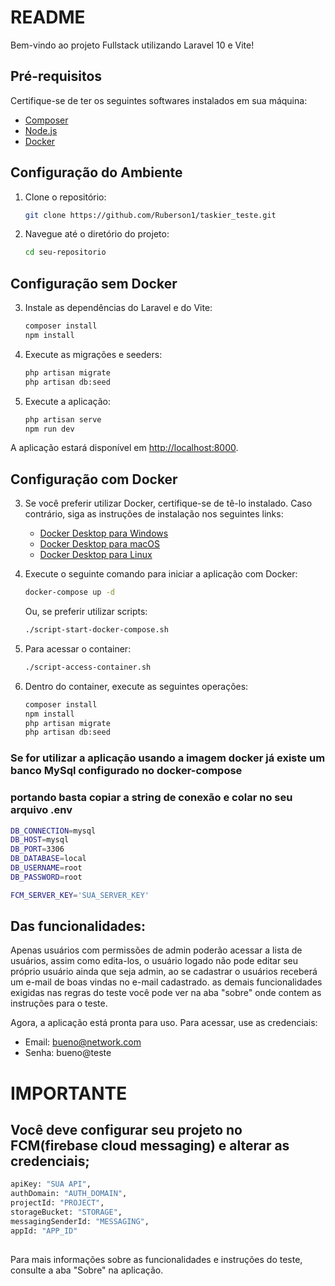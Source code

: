# README

Bem-vindo ao projeto Fullstack utilizando Laravel 10 e Vite!

## Pré-requisitos

Certifique-se de ter os seguintes softwares instalados em sua máquina:

- [Composer](https://getcomposer.org/download/)
- [Node.js](https://nodejs.org/)
- [Docker](https://docs.docker.com/get-docker/)

## Configuração do Ambiente

1. Clone o repositório:

    ```bash
    git clone https://github.com/Ruberson1/taskier_teste.git
    ```

2. Navegue até o diretório do projeto:

    ```bash
    cd seu-repositorio
    ```

## Configuração sem Docker

3. Instale as dependências do Laravel e do Vite:

    ```bash
    composer install
    npm install
    ```

4. Execute as migrações e seeders:

    ```bash
    php artisan migrate
    php artisan db:seed
    ```

5. Execute a aplicação:

    ```bash
    php artisan serve
    npm run dev
    ```

A aplicação estará disponível em [http://localhost:8000](http://localhost:8000).

## Configuração com Docker

3. Se você preferir utilizar Docker, certifique-se de tê-lo instalado. Caso contrário, siga as instruções de instalação nos seguintes links:

    - [Docker Desktop para Windows](https://docs.docker.com/desktop/install/windows-install/)
    - [Docker Desktop para macOS](https://docs.docker.com/desktop/install/mac-install/)
    - [Docker Desktop para Linux](https://docs.docker.com/desktop/install/linux-install/)

4. Execute o seguinte comando para iniciar a aplicação com Docker:

    ```bash
    docker-compose up -d
    ```

   Ou, se preferir utilizar scripts:

    ```bash
    ./script-start-docker-compose.sh
    ```

5. Para acessar o container:

    ```bash
    ./script-access-container.sh
    ```

6. Dentro do container, execute as seguintes operações:

    ```bash
    composer install
    npm install
    php artisan migrate
    php artisan db:seed
    ```
### Se for utilizar a aplicação usando a imagem docker já existe um banco MySql configurado no docker-compose
### portando basta copiar a string de conexão e colar no seu arquivo .env 
```bash
DB_CONNECTION=mysql
DB_HOST=mysql
DB_PORT=3306
DB_DATABASE=local
DB_USERNAME=root
DB_PASSWORD=root

FCM_SERVER_KEY='SUA_SERVER_KEY'
```

## Das funcionalidades:

Apenas usuários com permissões de admin poderão acessar a lista de usuários,  assim como edita-los,
o usuário logado não pode editar seu próprio usuário ainda que seja admin, ao se cadastrar o usuários
receberá um e-mail de boas vindas no e-mail cadastrado.
as demais funcionalidades exigidas nas regras do teste você pode ver na aba "sobre" onde contem as 
instruções para o teste.

Agora, a aplicação está pronta para uso. Para acessar, use as credenciais:

- Email: bueno@network.com
- Senha: bueno@teste

# IMPORTANTE

## Você deve configurar seu projeto no FCM(firebase cloud messaging) e alterar as credenciais;
```bash
apiKey: "SUA API",
authDomain: "AUTH_DOMAIN",
projectId: "PROJECT",
storageBucket: "STORAGE",
messagingSenderId: "MESSAGING",
appId: "APP_ID"
            
```
Para mais informações sobre as funcionalidades e instruções do teste, consulte a aba "Sobre" na aplicação.
